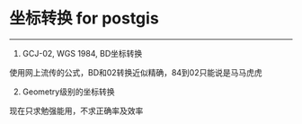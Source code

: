 # 坐标转换 for postgis

------------------

1. GCJ-02, WGS 1984, BD坐标转换

  使用网上流传的公式，BD和02转换近似精确，84到02只能说是马马虎虎

2. Geometry级别的坐标转换

  现在只求勉强能用，不求正确率及效率


